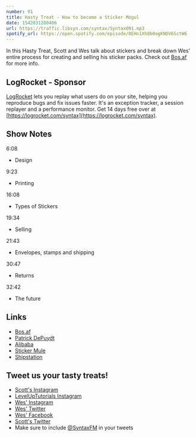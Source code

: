 ```yaml
---
number: 91
title: Hasty Treat - How to become a Sticker Mogul
date: 1542031200406
url: https://traffic.libsyn.com/syntax/Syntax091.mp3
spotify_url: https://open.spotify.com/episode/0EHn1Xh8b0ogKNDV6SctW6
---
```


In this Hasty Treat, Scott and Wes talk about stickers and break down Wes' entire process for creating and selling his sticker packs. Check out [Bos.af](https://bos.af/) for more info.

## LogRocket - Sponsor

[LogRocket](https://logrocket.com/syntax) lets you replay what users do on your site, helping you reproduce bugs and fix issues faster. It's an exception tracker, a session replayer and a performance monitor. Get 14 days free over at [https://logrocket.com/syntax](https://logrocket.com/syntax).

## Show Notes

6:08

* Design

9:23

* Printing

16:08

* Types of Stickers

19:34

* Selling

21:43

* Envelopes, stamps and shipping

30:47

* Returns

32:42

* The future

## Links

* [Bos.af](https://bos.af/)
* [Patrick DePuydt](https://twitter.com/patrickdepuydt)
* [Alibaba](https://www.alibaba.com/)
* [Sticker Mule](https://www.stickermule.com)
* [Shipstation](https://www.shipstation.com/)

## Tweet us your tasty treats!

* [Scott's Instagram](https://www.instagram.com/stolinski/)
* [LevelUpTutorials Instagram](https://www.instagram.com/LevelUpTutorials/)
* [Wes' Instagram](https://www.instagram.com/wesbos/)
* [Wes' Twitter](https://twitter.com/wesbos)
* [Wes' Facebook](https://www.facebook.com/wesbos.developer)
* [Scott's Twitter](https://twitter.com/stolinski)
* Make sure to include [@SyntaxFM](https://twitter.com/SyntaxFM) in your tweets
